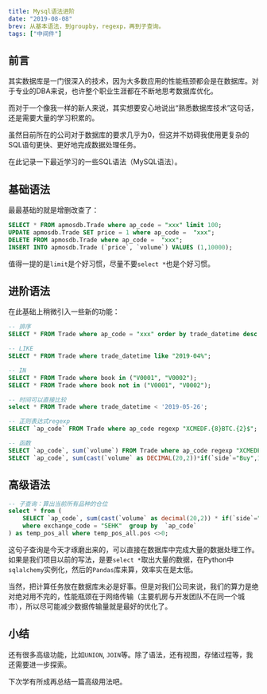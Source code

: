```yaml lw-blog-meta
title: Mysql语法进阶
date: "2019-08-08"
brev: 从基本语法，到groupby，regexp，再到子查询。
tags: ["中间件"]
```


## 前言

其实数据库是一门很深入的技术，因为大多数应用的性能瓶颈都会是在数据库。对于专业的DBA来说，也许整个职业生涯都在不断地思考数据库优化。

而对于一个像我一样的新人来说，其实想要安心地说出“熟悉数据库技术”这句话，还是需要大量的学习积累的。

虽然目前所在的公司对于数据库的要求几乎为0，但这并不妨碍我使用更复杂的SQL语句更快、更好地完成数据处理任务。

在此记录一下最近学习的一些SQL语法（MySQL语法）。

## 基础语法

最最基础的就是增删改查了：

```sql
SELECT * FROM apmosdb.Trade where ap_code = "xxx" limit 100;
UPDATE apmosdb.Trade SET price = 1 where ap_code =  "xxx";
DELETE FROM apmosdb.Trade where ap_code =  "xxx";
INSERT INTO apmosdb.Trade (`price`, `volume`) VALUES (1,10000);
```

值得一提的是`limit`是个好习惯，尽量不要`select *`也是个好习惯。

## 进阶语法

在此基础上稍微引入一些新的功能：

```sql
-- 排序
SELECT * FROM Trade where ap_code = "xxx" order by trade_datetime desc limit 100;

-- LIKE
SELECT * FROM Trade where trade_datetime like "2019-04%";

-- IN
SELECT * FROM Trade where book in ("V0001", "V0002");
SELECT * FROM Trade where book not in ("V0001", "V0002");

-- 时间可以直接比较
select * FROM Trade where trade_datetime < '2019-05-26';

-- 正则表达式regexp
SELECT `ap_code` FROM Trade where ap_code regexp "XCMEDF.{8}BTC.{2}$";

-- 函数
SELECT `ap_code`, sum(`volume`) FROM Trade where ap_code regexp "XCMEDF.{8}BTC.{2}$" group by `ap_code`;
SELECT `ap_code`, sum(cast(`volume` as DECIMAL(20,2))*if(`side`="Buy",1,-1 ))FROM Trade; 
```

## 高级语法

```sql
-- 子查询：算出当前所有品种的仓位
select * from ( 
    SELECT `ap_code`, sum(cast(`volume` as decimal(20,2)) * if(`side`="Buy",1,-1 )) as pos FROM apmosdb.Trade 
    where exchange_code = "SEHK"  group by  `ap_code`
) as temp_pos_all where temp_pos_all.pos <>0;

```

这句子查询是今天才琢磨出来的，可以直接在数据库中完成大量的数据处理工作。如果是我们项目以前的写法，是要`select *`取出大量的数据，在Python中`sqlalchemy`实例化，然后的`Pandas`库来算，效率实在是太低。

当然，把计算任务放在数据库未必是好事。但是对我们公司来说，我们的算力是绝对绝对用不完的，性能瓶颈在于网络传输（主要机房与开发团队不在同一个城市），所以尽可能减少数据传输量就是最好的优化了。

## 小结

还有很多高级功能，比如`UNION`, `JOIN`等。除了语法，还有视图，存储过程等，我还需要进一步探索。

下次学有所成再总结一篇高级用法吧。
